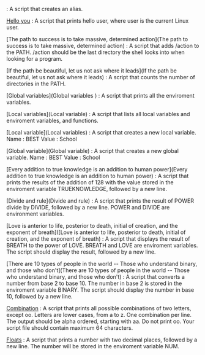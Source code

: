 [<o>](<o>) : A script that creates an alias.

[Hello you](Hello) : A script that prints hello user, where user is the current Linux user.

[The path to success is to take massive, determined action](The path to success is to take massive, determined action) : A script that adds /action to the PATH. /action should be the last directory the shell looks into when looking for a program.

[If the path be beautiful, let us not ask where it leads](If the path be beautiful, let us not ask where it leads) : A script that counts the number of directories in the PATH.

[Global variables](Global variables ) : A script that prints all the enviroment variables.

[Local variables](Local variable) : A script that lists all local variables and enviroment variables, and functions.

[Local variable](Local variables) : A script that creates a new local variable.
Name : BEST
Value : School

[Global variable](Global variable) : A script that creates a new global variable.
Name : BEST
Value : School

[Every addition to true knowledge is an addition to human power](Every addition to true knowledge is an addition to human power) : A script that prints the results of the addition of 128 with the value stored in the enviroment variable TRUEKNOWLEDGE, followed by a new line.

[Divide and rule](Divide and rule) : A script that prints the result of POWER divide by DIVIDE, followed by a new line.
POWER and DIVIDE are environment variables.

[Love is anterior to life, posterior to death, initial of creation, and the exponent of breath]([Love is anterior to life, posterior to death, initial of creation, and the exponent of breath) : A script that displays the result of BREATH to the power of LOVE.
BREATH and LOVE are enviroment variables.
The script should display the result, followed by a new line.

[There are 10 types of people in the world -- Those who understand binary, and those who don't](There are 10 types of people in the world -- Those who understand binary, and those who don't) : A script that converts a number from base 2 to base 10.
The number in base 2 is stored in the enviroment variable BINARY.
The script should display the number in base 10, followed by a new line.

[Combination](Combination) : A script that prints all possible combinations of two letters, except oo.
Letters are lower cases, from a to z.
One combination per line.
The output should be alpha ordered, starting with aa.
Do not print oo.
Your script file should contain maximum 64 characters.

[Floats](Floats) : A script that prints a number with two decimal places, followed by a new line.
The number will be stored in the enviroment variable NUM.
